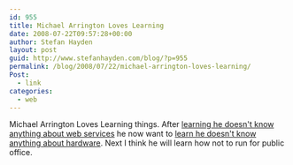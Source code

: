 ```yaml
---
id: 955
title: Michael Arrington Loves Learning
date: 2008-07-22T09:57:28+00:00
author: Stefan Hayden
layout: post
guid: http://www.stefanhayden.com/blog/?p=955
permalink: /blog/2008/07/22/michael-arrington-loves-learning/
Post:
  - link
categories:
  - web
---
```

Michael Arrington Loves Learning things. After <a href="http://www.edgeio.com">learning he doesn't know anything about web services</a> he now want to <a href="http://www.techcrunch.com/2008/07/21/we-want-a-dead-simple-web-tablet-help-us-build-it/">learn he doesn't know anything about hardware</a>. Next I think he will learn how not to run for public office.